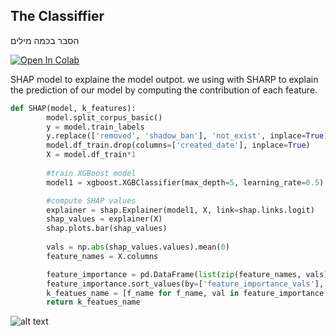 ## The Classiffier
הסבר בכמה מילים 


[![Open In Colab](https://colab.research.google.com/assets/colab-badge.svg)](https://colab.research.google.com/drive/1_vOQ0QBDepiRg7pM2YDrIGL0hUgyARdJ) 


SHAP model to explaine the model outpot.
we using with SHARP to explain the prediction of our model by computing the contribution of each feature.

```python
def SHAP(model, k_features):
        model.split_corpus_basic()
        y = model.train_labels 
        y.replace(['removed', 'shadow_ban'], 'not_exist', inplace=True)
        model.df_train.drop(columns=['created_date'], inplace=True)
        X = model.df_train*1
        
        #train XGBoost model
        model1 = xgboost.XGBClassifier(max_depth=5, learning_rate=0.5).fit(X, y)

        #compute SHAP values
        explainer = shap.Explainer(model1, X, link=shap.links.logit)
        shap_values = explainer(X)        
        shap.plots.bar(shap_values)
        
        vals = np.abs(shap_values.values).mean(0)
        feature_names = X.columns

        feature_importance = pd.DataFrame(list(zip(feature_names, vals)), columns=['col_name','feature_importance_vals'])
        feature_importance.sort_values(by=['feature_importance_vals'], ascending=False, inplace=True)
        k_featues_name = [f_name for f_name, val in feature_importance.head(k_features).values.tolist()]
        return k_featues_name
```

![alt text](https://i.postimg.cc/fTbKCxBG/Whats-App-Image-2022-06-27-at-17-56-28.jpg)
